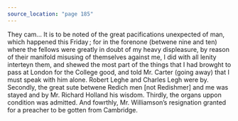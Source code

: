 ```yaml
---
source_location: "page 185"
---
```

They cam… It is to be noted of the great pacifications unexpected of man, which
happened this Friday ; for in the forenone (betwene nine and ten) where the
fellows were greatly in doubt of my heavy displeasure, by reason of their
manifold misusing of themselves against me, I did with all lenity interteyn
them, and shewed the most part of the things that I had browght to pass at
London for the College good, and told Mr. Carter (going away) that I must speak
with him alone. Robert Leghe and Charles Legh were by. Secondly, the great sute
betwene Redich men [not Redishmer] and me was stayed and by Mr. Richard Holland
his wisdom. Thirdly, the organs uppon condition was admitted. And fowrthly, Mr.
Williamson’s resignation granted for a preacher to be gotten from Cambridge.
